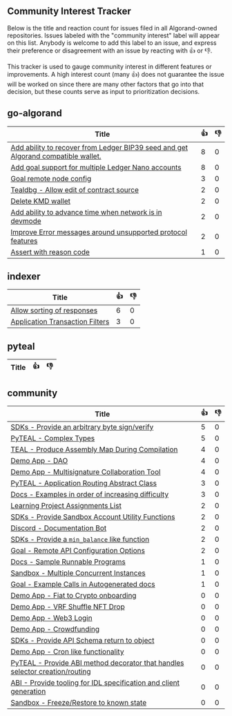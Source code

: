 
Community Interest Tracker
----------------------

Below is the title and reaction count for issues filed in all Algorand-owned repositories. Issues labeled with the "community interest" label will appear on this list. Anybody is welcome to add this label to an issue, and express their preference or disagreement with an issue by reacting with :+1: or :-1:.

This tracker is used to gauge community interest in different features or improvements. A high interest count (many :+1:) does not guarantee the issue will be worked on since there are many other factors that go into that decision, but these counts serve as input to prioritization decisions.

## go-algorand
| Title | :+1: | :-1: |
| ----- | -- | ---- |
| [Add ability to recover from Ledger BIP39 seed and get Algorand compatible wallet.](https://github.com/algorand/go-algorand/issues/2124) | 8 | 0 |
| [Add goal support for multiple Ledger Nano accounts ](https://github.com/algorand/go-algorand/issues/1930) | 8 | 0 |
| [Goal remote node config](https://github.com/algorand/go-algorand/issues/2904) | 3 | 0 |
| [Tealdbg - Allow edit of contract source](https://github.com/algorand/go-algorand/issues/3302) | 2 | 0 |
| [Delete KMD wallet](https://github.com/algorand/go-algorand/issues/3249) | 2 | 0 |
| [Add ability to advance time when network is in devmode](https://github.com/algorand/go-algorand/issues/3192) | 2 | 0 |
| [Improve Error messages around unsupported protocol features](https://github.com/algorand/go-algorand/issues/2186) | 2 | 0 |
| [Assert with reason code](https://github.com/algorand/go-algorand/issues/3013) | 1 | 0 |

## indexer
| Title | :+1: | :-1: |
| ----- | -- | ---- |
| [Allow sorting of responses](https://github.com/algorand/indexer/issues/389) | 6 | 0 |
| [Application Transaction Filters](https://github.com/algorand/indexer/issues/809) | 3 | 0 |

## pyteal
| Title | :+1: | :-1: |
| ----- | -- | ---- |

## community
| Title | :+1: | :-1: |
| ----- | -- | ---- |
| [SDKs - Provide an arbitrary byte sign/verify](https://github.com/algorand-devrel/community/issues/10) | 5 | 0 |
| [PyTEAL - Complex Types](https://github.com/algorand-devrel/community/issues/7) | 5 | 0 |
| [TEAL - Produce Assembly Map During Compilation](https://github.com/algorand-devrel/community/issues/17) | 4 | 0 |
| [Demo App - DAO](https://github.com/algorand-devrel/community/issues/16) | 4 | 0 |
| [Demo App - Multisignature Collaboration Tool](https://github.com/algorand-devrel/community/issues/14) | 4 | 0 |
| [PyTEAL - Application Routing Abstract Class](https://github.com/algorand-devrel/community/issues/8) | 3 | 0 |
| [Docs - Examples in order of increasing difficulty](https://github.com/algorand-devrel/community/issues/5) | 3 | 0 |
| [Learning Project Assignments List](https://github.com/algorand-devrel/community/issues/21) | 2 | 0 |
| [SDKs - Provide Sandbox Account Utility Functions](https://github.com/algorand-devrel/community/issues/20) | 2 | 0 |
| [Discord - Documentation Bot](https://github.com/algorand-devrel/community/issues/13) | 2 | 0 |
| [SDKs - Provide a `min_balance` like function](https://github.com/algorand-devrel/community/issues/9) | 2 | 0 |
| [Goal - Remote API Configuration Options](https://github.com/algorand-devrel/community/issues/2) | 2 | 0 |
| [Docs - Sample Runnable Programs](https://github.com/algorand-devrel/community/issues/6) | 1 | 0 |
| [Sandbox - Multiple Concurrent Instances](https://github.com/algorand-devrel/community/issues/4) | 1 | 0 |
| [Goal - Example Calls in Autogenerated docs](https://github.com/algorand-devrel/community/issues/1) | 1 | 0 |
| [Demo App - Fiat to Crypto onboarding](https://github.com/algorand-devrel/community/issues/25) | 0 | 0 |
| [Demo App -  VRF Shuffle NFT Drop](https://github.com/algorand-devrel/community/issues/24) | 0 | 0 |
| [Demo App - Web3 Login](https://github.com/algorand-devrel/community/issues/23) | 0 | 0 |
| [Demo App - Crowdfunding](https://github.com/algorand-devrel/community/issues/22) | 0 | 0 |
| [SDKs - Provide API Schema return to object ](https://github.com/algorand-devrel/community/issues/19) | 0 | 0 |
| [Demo App - Cron like functionality](https://github.com/algorand-devrel/community/issues/15) | 0 | 0 |
| [PyTEAL - Provide ABI method decorator that handles selector creation/routing](https://github.com/algorand-devrel/community/issues/12) | 0 | 0 |
| [ABI - Provide tooling for IDL specification and client generation](https://github.com/algorand-devrel/community/issues/11) | 0 | 0 |
| [Sandbox - Freeze/Restore to known state](https://github.com/algorand-devrel/community/issues/3) | 0 | 0 |
